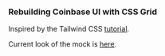 ### Rebuilding Coinbase UI with CSS Grid

Inspired by the Tailwind CSS [tutorial](https://www.youtube.com/watch?v=7gX_ApBeSpQ&t=126s).

Current look of the mock is [here](https://coinbase-mock-yvocdcljry.now.sh).
